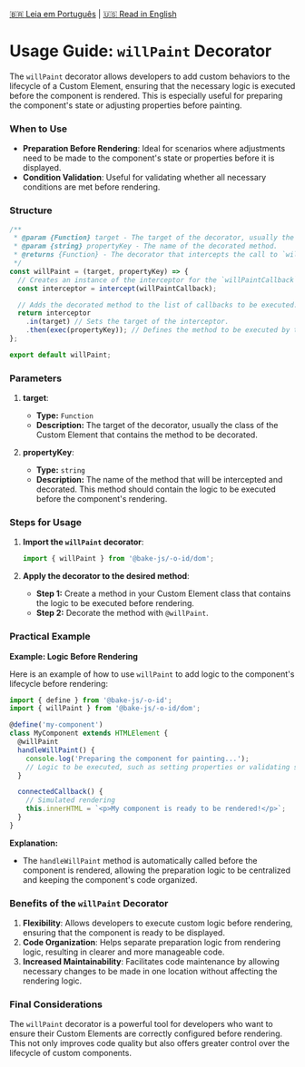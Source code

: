 [🇧🇷 Leia em Português](./README.pt-BR.md) | [🇺🇸 Read in English](./README.md)

# Usage Guide: `willPaint` Decorator

The `willPaint` decorator allows developers to add custom behaviors to the lifecycle of a Custom Element, ensuring that the necessary logic is executed before the component is rendered. This is especially useful for preparing the component's state or adjusting properties before painting.

### When to Use

- **Preparation Before Rendering**: Ideal for scenarios where adjustments need to be made to the component's state or properties before it is displayed.
- **Condition Validation**: Useful for validating whether all necessary conditions are met before rendering.

### Structure

```javascript
/**
 * @param {Function} target - The target of the decorator, usually the class of the Custom Element.
 * @param {string} propertyKey - The name of the decorated method.
 * @returns {Function} - The decorator that intercepts the call to `willPaintCallback`.
 */
const willPaint = (target, propertyKey) => {
  // Creates an instance of the interceptor for the `willPaintCallback` method.
  const interceptor = intercept(willPaintCallback);

  // Adds the decorated method to the list of callbacks to be executed.
  return interceptor
    .in(target) // Sets the target of the interceptor.
    .then(exec(propertyKey)); // Defines the method to be executed by the interceptor.
};

export default willPaint;
```

### Parameters

1. **target**:
   - **Type:** `Function`
   - **Description:** The target of the decorator, usually the class of the Custom Element that contains the method to be decorated.

2. **propertyKey**:
   - **Type:** `string`
   - **Description:** The name of the method that will be intercepted and decorated. This method should contain the logic to be executed before the component's rendering.

### Steps for Usage

1. **Import the `willPaint` decorator**:

   ```javascript
   import { willPaint } from '@bake-js/-o-id/dom';
   ```

2. **Apply the decorator to the desired method**:

   - **Step 1:** Create a method in your Custom Element class that contains the logic to be executed before rendering.
   - **Step 2:** Decorate the method with `@willPaint`.

### Practical Example

**Example: Logic Before Rendering**

Here is an example of how to use `willPaint` to add logic to the component's lifecycle before rendering:

```javascript
import { define } from '@bake-js/-o-id';
import { willPaint } from '@bake-js/-o-id/dom';

@define('my-component')
class MyComponent extends HTMLElement {
  @willPaint
  handleWillPaint() {
    console.log('Preparing the component for painting...');
    // Logic to be executed, such as setting properties or validating state.
  }

  connectedCallback() {
    // Simulated rendering
    this.innerHTML = `<p>My component is ready to be rendered!</p>`;
  }
}
```

**Explanation:**
- The `handleWillPaint` method is automatically called before the component is rendered, allowing the preparation logic to be centralized and keeping the component's code organized.

### Benefits of the `willPaint` Decorator

1. **Flexibility**: Allows developers to execute custom logic before rendering, ensuring that the component is ready to be displayed.
2. **Code Organization**: Helps separate preparation logic from rendering logic, resulting in clearer and more manageable code.
3. **Increased Maintainability**: Facilitates code maintenance by allowing necessary changes to be made in one location without affecting the rendering logic.

### Final Considerations

The `willPaint` decorator is a powerful tool for developers who want to ensure their Custom Elements are correctly configured before rendering. This not only improves code quality but also offers greater control over the lifecycle of custom components.
